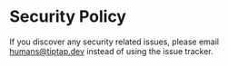 # Security Policy

If you discover any security related issues, please email humans@tiptap.dev instead of using the issue tracker.
